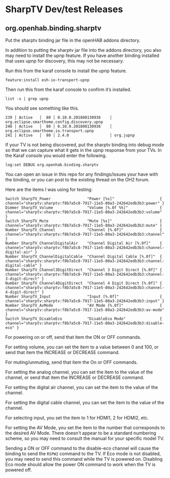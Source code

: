 # SharpTV Dev/test Releases

## org.openhab.binding.sharptv

Put the sharptv binding jar file in the openHAB addons directory.

In addition to putting the sharptv jar file into the addons directory, you also may need to install the upnp feature.
If you have another binding installed that uses upnp for discovery, this may not be necessary.

Run this from the karaf console to install the upnp feature.

```
feature:install esh-io-transport-upnp
```

Then run this from the karaf console to confirm it’s installed.

```
list -s | grep upnp
```

You should see something like this.

```
239 │ Active   │  80 │ 0.10.0.201808130936    │ org.eclipse.smarthome.config.discovery.upnp
240 │ Active   │  80 │ 0.10.0.201808130936    │ org.eclipse.smarthome.io.transport.upnp
241 │ Active   │  80 │ 2.4.0                  │ org.jupnp
```

If your TV is not being discovered, put the sharptv binding into debug mode so that we can capture what it gets in the upnp response from your TVs.
In the Karaf console you would enter the following.

```
log:set DEBUG org.openhab.binding.sharptv
```

You can open an issue in this repo for any findings/issues your have with the binding, or you can post to the existing thread on the OH2 forum.

Here are the items I was using for testing:

```
Switch SharpTV_Power                "Power [%s]"                    { channel="sharptv:sharptv:f8b7a5c8-7917-11e5-80a3-242642edb3b3:power" }
Dimmer SharpTV_Volume               "Volume [%.0f %%]"              { channel="sharptv:sharptv:f8b7a5c8-7917-11e5-80a3-242642edb3b3:volume" }
Switch SharpTV_Mute                 "Mute [%s]"                     { channel="sharptv:sharptv:f8b7a5c8-7917-11e5-80a3-242642edb3b3:mute" }
Number SharpTV_Channel              "Channel [%.0f]"                { channel="sharptv:sharptv:f8b7a5c8-7917-11e5-80a3-242642edb3b3:channel" }
Number SharpTV_ChannelDigitalAir    "Channel Digital Air [%.0f]"    { channel="sharptv:sharptv:f8b7a5c8-7917-11e5-80a3-242642edb3b3:channel-digital-air" }
Number SharpTV_ChannelDigitalCable  "Channel Digital Cable [%.0f]"  { channel="sharptv:sharptv:f8b7a5c8-7917-11e5-80a3-242642edb3b3:channel-digital-cable" }
Number SharpTV_Channel3DigitDirect  "Channel 3 Digit Direct [%.0f]" { channel="sharptv:sharptv:f8b7a5c8-7917-11e5-80a3-242642edb3b3:channel-3-digit-direct" }
Number SharpTV_Channel4DigitDirect  "Channel 4 Digit Direct [%.0f]" { channel="sharptv:sharptv:f8b7a5c8-7917-11e5-80a3-242642edb3b3:channel-4-digit-direct" }
Number SharpTV_Input                "Input [%.0f]"                  { channel="sharptv:sharptv:f8b7a5c8-7917-11e5-80a3-242642edb3b3:input" }
Number SharpTV_AvMode               "AV Mode [%.0f]"                { channel="sharptv:sharptv:f8b7a5c8-7917-11e5-80a3-242642edb3b3:av-mode" }
Switch SharpTV_DisableEco           "DisableEco Mode"               { channel="sharptv:sharptv:f8b7a5c8-7917-11e5-80a3-242642edb3b3:disable-eco" }
```

For powering on or off, send that item the ON or OFF commands.

For setting volume, you can set the item to a value between 0 and 100, or send that item the INCREASE or DECREASE command.

For muting/unmuting, send that item the On or OFF commands.

For setting the analog channel, you can set the item to the value of the channel, or send that item the INCREASE or DECREASE command.

For setting the digital air channel, you can set the item to the value of the channel.

For setting the digital cable channel, you can set the item to the value of the channel.

For selecting input, you set the item to 1 for HDMI1, 2 for HDMI2, etc.

For setting the AV Mode, you set the item to the number that corresponds to the desired AV Mode.  There doesn't appear to be a standard numbering scheme, so you may need to consult the manual for your specific model TV.

Sending a ON or OFF command to the disable-eco channel will cause the binding to send the `RSPW2` command to the TV. If Eco mode is not disabled, you may need to send this command while the TV is powered on. Disabling Eco mode should allow the power ON command to work when the TV is powered off.
